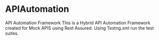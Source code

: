 # APIAutomation
API Automation Framework
This is a Hybrid API Automation Framework created for Mock APIS using Rest Assured.
Using Testng.xml run the test suites.
